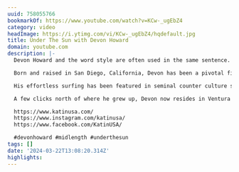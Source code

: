 ```yaml
---
uuid: 758055766
bookmarkOf: https://www.youtube.com/watch?v=KCw-_ugEbZ4
category: video
headImage: https://i.ytimg.com/vi/KCw-_ugEbZ4/hqdefault.jpg
title: Under The Sun with Devon Howard
domain: youtube.com
description: |-
  Devon Howard and the word style are often used in the same sentence.

  Born and raised in San Diego, California, Devon has been a pivotal figure in the alternative craft scene since the late 90s, with his contributions to modern day midlength surfing being most notable.

  His effortless surfing has been featured in seminal counter culture surf films that include Thomas Campbell’s The Seedling and Sprout, as well as Jason Baffa’s Single Fin Yellow and One California Day.

  A few clicks north of where he grew up, Devon now resides in Ventura County where he splits his time between surfing, raising a young family, being a husband and designing and developing shapes for Channel Island Surfboards.

  https://www.katinusa.com/
  https://www.instagram.com/katinusa/
  https://www.facebook.com/KatinUSA/

  #devonhoward #midlength #underthesun
tags: []
date: '2024-03-22T13:08:20.314Z'
highlights:
---
```




